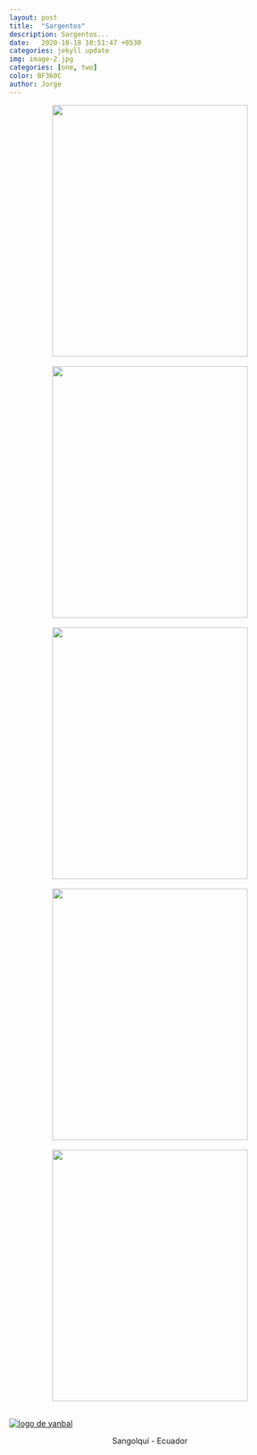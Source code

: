 ```yaml
---
layout: post
title:  "Sargentos"
description: Sargentos...
date:   2020-10-18 10:51:47 +0530
categories: jekyll update
img: image-2.jpg
categories: [one, two]
color: BF360C
author: Jorge
---
```

<center>
<img src="https://github.com/Jorge-onofa/karna/blob/gh-pages/images/sargento1.jpg?raw=true" width="350" height="450" />
</center>
<br>
<center>
<img src="https://github.com/Jorge-onofa/karna/blob/gh-pages/images/sargento2.jpg?raw=true" width="350" height="450" />
</center>
<br>
<center>
<img src="https://github.com/Jorge-onofa/karna/blob/gh-pages/images/sargento3.jpg?raw=true" width="350" height="450" />
</center>
<br>
<center>
<img src="https://github.com/Jorge-onofa/karna/blob/gh-pages/images/sargento4.jpg?raw=true" width="350" height="450" />
</center>
<br>
<center>
<img src="https://github.com/Jorge-onofa/karna/blob/gh-pages/images/sargento5.jpg?raw=true" width="350" height="450" />
</center>
<br>

[logo]: https://raw.githubusercontent.com/Betty-C/bef/gh-pages/assets/img/linkw.jpg
[dipensador]: https://api.whatsapp.com/send?phone=593999378989&text=%C2%A1Hola!%20Me%20interesa%20los%20sargentos%20met%C3%A1licos "clic para abrir chat de whatsapp"
[![logo de yanbal][logo]][dipensador]

<center>
Sangolquí - Ecuador
</center>

